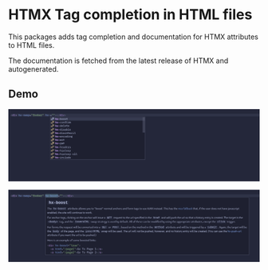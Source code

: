 # HTMX Tag completion in HTML files

This packages adds tag completion and documentation for HTMX attributes to HTML files.

The documentation is fetched from the latest release of HTMX and autogenerated.

## Demo

![Attribute completion](demo-1.png)

![Inline documentation](demo-2.png)